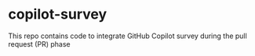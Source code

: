 # copilot-survey
This repo contains code to integrate GitHub Copilot survey during the pull request (PR) phase

